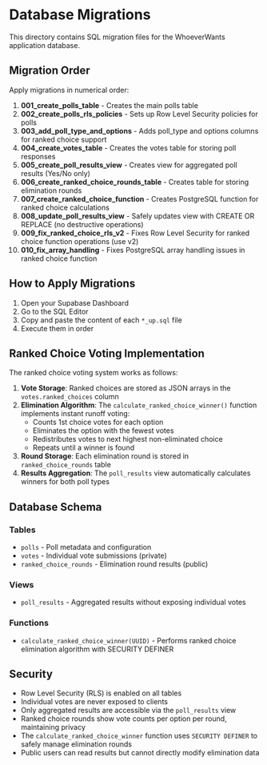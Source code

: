 # Database Migrations

This directory contains SQL migration files for the WhoeverWants application database.

## Migration Order

Apply migrations in numerical order:

1. **001_create_polls_table** - Creates the main polls table
2. **002_create_polls_rls_policies** - Sets up Row Level Security policies for polls
3. **003_add_poll_type_and_options** - Adds poll_type and options columns for ranked choice support
4. **004_create_votes_table** - Creates the votes table for storing poll responses
5. **005_create_poll_results_view** - Creates view for aggregated poll results (Yes/No only)
6. **006_create_ranked_choice_rounds_table** - Creates table for storing elimination rounds
7. **007_create_ranked_choice_function** - Creates PostgreSQL function for ranked choice calculations
8. **008_update_poll_results_view** - Safely updates view with CREATE OR REPLACE (no destructive operations)
9. **009_fix_ranked_choice_rls_v2** - Fixes Row Level Security for ranked choice function operations (use v2)
10. **010_fix_array_handling** - Fixes PostgreSQL array handling issues in ranked choice function

## How to Apply Migrations

1. Open your Supabase Dashboard
2. Go to the SQL Editor
3. Copy and paste the content of each `*_up.sql` file
4. Execute them in order

## Ranked Choice Voting Implementation

The ranked choice voting system works as follows:

1. **Vote Storage**: Ranked choices are stored as JSON arrays in the `votes.ranked_choices` column
2. **Elimination Algorithm**: The `calculate_ranked_choice_winner()` function implements instant runoff voting:
   - Counts 1st choice votes for each option
   - Eliminates the option with the fewest votes
   - Redistributes votes to next highest non-eliminated choice
   - Repeats until a winner is found
3. **Round Storage**: Each elimination round is stored in `ranked_choice_rounds` table
4. **Results Aggregation**: The `poll_results` view automatically calculates winners for both poll types

## Database Schema

### Tables
- `polls` - Poll metadata and configuration
- `votes` - Individual vote submissions (private)
- `ranked_choice_rounds` - Elimination round results (public)

### Views
- `poll_results` - Aggregated results without exposing individual votes

### Functions
- `calculate_ranked_choice_winner(UUID)` - Performs ranked choice elimination algorithm with SECURITY DEFINER

## Security

- Row Level Security (RLS) is enabled on all tables
- Individual votes are never exposed to clients
- Only aggregated results are accessible via the `poll_results` view
- Ranked choice rounds show vote counts per option per round, maintaining privacy
- The `calculate_ranked_choice_winner` function uses `SECURITY DEFINER` to safely manage elimination rounds
- Public users can read results but cannot directly modify elimination data